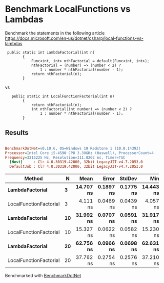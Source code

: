 # Benchmark LocalFunctions vs Lambdas

Benchmark the statements in the following article https://docs.microsoft.com/en-us/dotnet/csharp/local-functions-vs-lambdas

````
 public static int LambdaFactorial(int n)
        {
            Func<int, int> nthFactorial = default(Func<int, int>);
            nthFactorial = (number) => (number < 2) ?
                1 : number * nthFactorial(number - 1);
            return nthFactorial(n);
        }
````
vs

````
   public static int LocalFunctionFactorial(int n)
        {
            return nthFactorial(n);
            int nthFactorial(int number) => (number < 2) ?
                1 : number * nthFactorial(number - 1);
        }
````

## Results

``` ini

BenchmarkDotNet=v0.10.6, OS=Windows 10 Redstone 1 (10.0.14393)
Processor=Intel Core i5-4590 CPU 3.30GHz (Haswell), ProcessorCount=4
Frequency=3215225 Hz, Resolution=311.0202 ns, Timer=TSC
  [Host]     : Clr 4.0.30319.42000, 32bit LegacyJIT-v4.7.2053.0
  DefaultJob : Clr 4.0.30319.42000, 32bit LegacyJIT-v4.7.2053.0
```


 |                 Method |  N |      Mean |     Error |    StdDev |       Min |       Max |  Gen 0 | Allocated |
 |----------------------- |--- |----------:|----------:|----------:|----------:|----------:|-------:|----------:|
 |        **LambdaFactorial** |  **3** | **14.707 ns** | **0.1897 ns** | **0.1775 ns** | **14.443 ns** | **15.023 ns** | **0.0140** |      **44 B** |
 | LocalFunctionFactorial |  3 |  4.111 ns | 0.0469 ns | 0.0439 ns |  4.057 ns |  4.196 ns |      - |       0 B |
 |        **LambdaFactorial** | **10** | **31.992 ns** | **0.0707 ns** | **0.0591 ns** | **31.917 ns** | **32.090 ns** | **0.0139** |      **44 B** |
 | LocalFunctionFactorial | 10 | 15.327 ns | 0.0622 ns | 0.0582 ns | 15.230 ns | 15.424 ns |      - |       0 B |
 |        **LambdaFactorial** | **20** | **62.756 ns** | **0.0966 ns** | **0.0698 ns** | **62.631 ns** | **62.878 ns** | **0.0139** |      **44 B** |
 | LocalFunctionFactorial | 20 | 37.762 ns | 0.2754 ns | 0.2576 ns | 37.210 ns | 38.106 ns |      - |       0 B |


 Benchmarked with [BenchmarkDotNet](https://github.com/dotnet/BenchmarkDotNet)